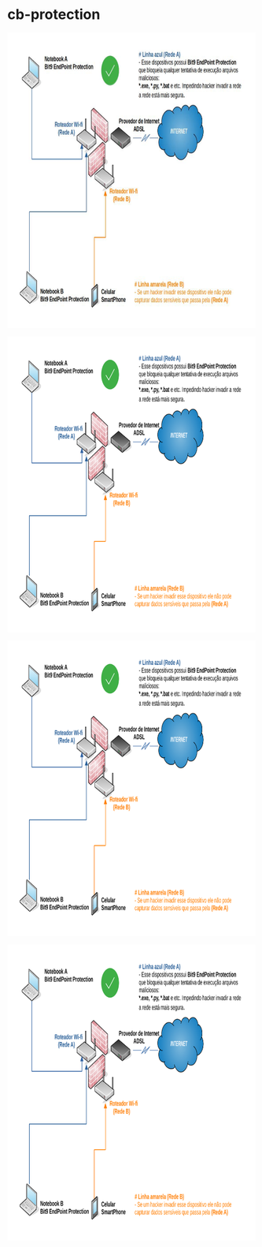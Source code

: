 # cb-protection

<p align="center">
    <img src="/Diagrama de Rede - Seguranca em todos dispositivos.jpg" width="800" height="600">
</p>



<p align="center">
    <img src="/Diagrama de Rede - Seguranca em todos dispositivos.pdf" width="800" height="600">
</p>


<p align="center">
    <img src="/Diagrama de Rede - Seguranca em todos dispositivos.pdf" width="800" height="600">
</p>


<p align="center">
    <img src="/Diagrama de Rede - Seguranca em todos dispositivos.pdf" width="800" height="600">
</p>
